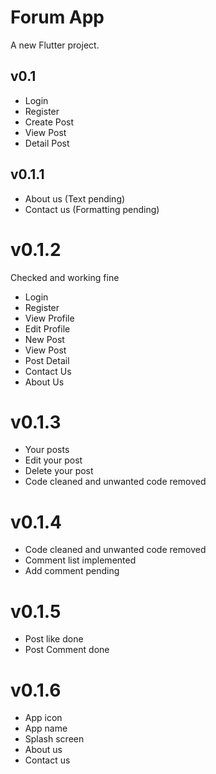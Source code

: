 # Forum App

A new Flutter project.

## v0.1
- Login
- Register
- Create Post
- View Post
- Detail Post

## v0.1.1
- About us (Text pending)
- Contact us (Formatting pending)

# v0.1.2
Checked and working fine
- Login
- Register
- View Profile
- Edit Profile
- New Post
- View Post
- Post Detail
- Contact Us
- About Us

# v0.1.3
- Your posts
- Edit your post
- Delete your post
- Code cleaned and unwanted code removed

# v0.1.4
- Code cleaned and unwanted code removed
- Comment list implemented
- Add comment pending

# v0.1.5
- Post like done
- Post Comment done

# v0.1.6
- App icon
- App name
- Splash screen
- About us
- Contact us
